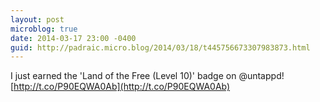 ```yaml
---
layout: post
microblog: true
date: 2014-03-17 23:00 -0400
guid: http://padraic.micro.blog/2014/03/18/t445756673307983873.html
---
```

I just earned the 'Land of the Free (Level 10)' badge on @untappd! [http://t.co/P90EQWA0Ab](http://t.co/P90EQWA0Ab)
